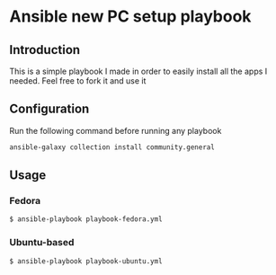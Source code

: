 # Ansible new PC setup playbook

## Introduction
This is a simple playbook I made in order to easily install all the apps I needed. Feel free to fork it and use it

## Configuration
Run the following command before running any playbook
```bash
ansible-galaxy collection install community.general
```
## Usage
### Fedora
```bash
$ ansible-playbook playbook-fedora.yml
```

### Ubuntu-based
```bash
$ ansible-playbook playbook-ubuntu.yml
```
